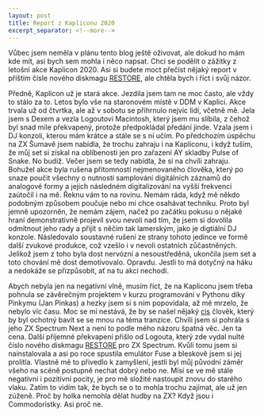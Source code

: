 ```yaml
---
layout: post
title: Report z Kapliconu 2020
excerpt_separator: <!--more-->
---
```


Vůbec jsem neměla v plánu tento blog ještě oživovat, ale dokud ho mám kde mít, asi bych sem mohla i něco napsat. Chci se podělit o zážitky z letošní akce Kaplicon 2020. Asi si budete moct přečíst nějaký report v příštím čísle nového diskmagu <a href="http://restore.zxm.cz/">RESTORE</a>, ale chtěla bych i říct i svůj názor.
<!--more-->

Předně, Kaplicon už je stará akce. Jezdila jsem tam ne moc často, ale vždy to stálo za to. Letos bylo vše na staronovém místě v DDM v Kaplici. Akce trvala už od čtvrtka, ale až v sobotu se přihrnulo nejvíc lidí, včetně mě. Jela jsem s Dexem a vezla Logoutovi Macintosh, který jsem mu slíbila, z čehož byl snad mile překvapený, protože předpokládal předání jinde. Vzala jsem i DJ konzoli, kterou mám krátce a stále se s ní učím. Po předchozím úspěchu na ZX Šumavě jsem nabídla, že trochu zahraju i na Kapliconu, i když tuším, že můj set si získal na oblíbenosti jen pro zařazení AY skladby Pulse of Snake. No budiž. Večer jsem se tedy nabídla, že si na chvíli zahraju. Bohužel akce byla rušena přítomností nejmenovaného člověka, který po snaze poučit všechny o nutnosti samplování digitálních záznamů do analogové formy a jejich následném digitalizování na vyšší frekvenci zaútočil i na mě. Řeknu vám to na rovinu. Nemám ráda, když mě někdo podobným způsobem poučuje nebo mi chce osahávat techniku. Proto byl jemně upozorněn, že nemám zájem, načež po začátku pokusu o nějaké hraní demonstrativně projevil svou nevoli nad tím, že jsem si dovolila odmítnout jeho rady a přijít s něčím tak lamerským, jako je digtiální DJ konzole. Následovalo soustavné rušení ze strany tohoto jedince ve formě další zvukové produkce, což vzešlo i v nevoli ostatních zůčastněných. Jelikož jsem z toho byla dost nervózní a nesoustředěná, ukončila jsem set a toto chování mě dost demotivovalo. Opravdu. Jestli to má dotyčný na háku a nedokáže se přizpůsobit, ať na tu akci nechodí.

Abych nebyla jen na negativní vlně, musím říct, že na Kapliconu jsem třeba pohnula se závěrečným projektem v kurzu programování v Pythonu díky Pinkymu (Jan Pinkas) a hezky jsem si s ním popovídala, až mě mrzelo, že nebylo víc času. Moc se mi nestává, že by se našel nějaký <a href="https://www.transparentprague.cz/slovnicek">cis</a> člověk, který by byl ochotný bavit se se mnou na téma tranzice. Chvíli jsem si pohrála s jeho ZX Spectrum Next a není to podle mého názoru špatná věc. Jen ta cena. Další příjemné překvapení přišlo od Logouta, který zde vydal nulté číslo nového diskmagu <a href="http://restore.zxm.cz/">RESTORE</a> pro ZX Spectrum. Kvůli tomu jsem si nainstalovala a asi po roce spustila emulátor Fuse a bleskově jsem si jej prolítla. Vlastně mě to přivedlo k zamyšlení, jestli byl můj původní záměr všeho na scéně postupně nechat dobrý nebo ne. Mísí se ve mě stále negativní i pozitivní pocity, je pro mě složité nastoupit znovu do starého vlaku. Zatím to vidím tak, že bych se o to mohla trochu zajímat, ale už jen zúženě. Proč by holka nemohla dělat hudby na ZX? Když jsou i Commodoristky. Asi proč ne.
